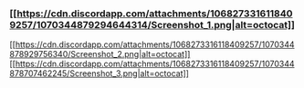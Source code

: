 ### [[https://cdn.discordapp.com/attachments/1068273316118409257/1070344879294644314/Screenshot_1.png|alt=octocat]]
[[https://cdn.discordapp.com/attachments/1068273316118409257/1070344878929756340/Screenshot_2.png|alt=octocat]]
[[https://cdn.discordapp.com/attachments/1068273316118409257/1070344878707462245/Screenshot_3.png|alt=octocat]]


<!--
**siriusprotector/SiriusProtector** is a ✨ _special_ ✨ repository because its `README.md` (this file) appears on your GitHub profile.

Here are some ideas to get you started:

- 🔭 I’m currently working on ...
- 🌱 I’m currently learning ...
- 👯 I’m looking to collaborate on ...
- 🤔 I’m looking for help with ...
- 💬 Ask me about ...
- 📫 How to reach me: ...
- 😄 Pronouns: ...
- ⚡ Fun fact: ...
-->
